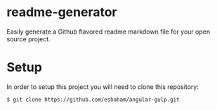 # readme-generator
Easily generate a Github flavored readme markdown file for your open source project.

# Setup
In order to setup this project you will need to clone this repository:

```shell
$ git clone https://github.com/eshaham/angular-gulp.git
```
